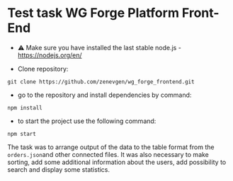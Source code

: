 # Test task WG Forge Platform Front-End

 - ⚠️ Make sure you have installed the last stable node.js  - https://nodejs.org/en/
 
 - Clone repository:
```
git clone https://github.com/zenevgen/wg_forge_frontend.git
```
 - go to the repository and install dependencies by command:
```
npm install
```
 - to start the project use the following command:
```
npm start
```

The task was to arrange output of the data to the table format from the `orders.json`and other connected files. 
It was also necessary to make sorting, add some additional information about the users, add possibility to search and display some statistics.


  

